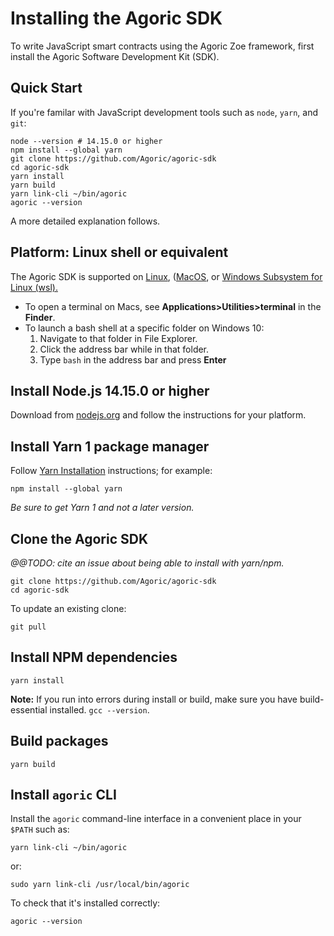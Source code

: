 
# Installing the Agoric SDK

To write JavaScript smart contracts using the Agoric Zoe framework,
first install the Agoric Software Development Kit (SDK).

## Quick Start

If you're familar with JavaScript development tools such as `node`, `yarn`, and `git`:

```shell
node --version # 14.15.0 or higher
npm install --global yarn
git clone https://github.com/Agoric/agoric-sdk
cd agoric-sdk
yarn install
yarn build
yarn link-cli ~/bin/agoric
agoric --version
```

A more detailed explanation follows.

## Platform: Linux shell or equivalent

The Agoric SDK is supported on
<a href="https://en.wikipedia.org/wiki/Linux">Linux</a>,
(<a href="https://www.apple.com/macos/">MacOS</a>, or
<a href="https://docs.microsoft.com/en-us/windows/wsl/">Windows Subsystem for Linux (wsl).</a>

 - To open a terminal on Macs, see **Applications>Utilities>terminal** in the **Finder**.
 - To launch a bash shell at a specific folder on Windows 10:
   1. Navigate to that folder in File Explorer.
   2. Click the address bar while in that folder.
   3. Type <code>bash</code> in the address bar and press <b>Enter</b>


## Install Node.js 14.15.0 or higher

Download from [nodejs.org](https://nodejs.org/) and follow the instructions for your platform.


## Install Yarn 1 package manager

Follow [Yarn Installation](https://classic.yarnpkg.com/en/docs/install)
instructions; for example:

```shell
npm install --global yarn
```

_Be sure to get Yarn 1 and not a later version._

## Clone the Agoric SDK

_@@TODO: cite an issue about being able to install with yarn/npm._

```shell
git clone https://github.com/Agoric/agoric-sdk
cd agoric-sdk
```

To update an existing clone:

```shell
git pull
```

## Install NPM dependencies

```shell
yarn install
```

**Note:** If you run into errors during install or build, make sure you have build-essential installed. `gcc --version`.

## Build packages

```shell
yarn build
```

## Install `agoric` CLI

Install the `agoric` command-line interface in a convenient place in your `$PATH` such as:

```shell
yarn link-cli ~/bin/agoric
```

or:

```shell
sudo yarn link-cli /usr/local/bin/agoric
```

To check that it's installed correctly:

```shell
agoric --version
```
